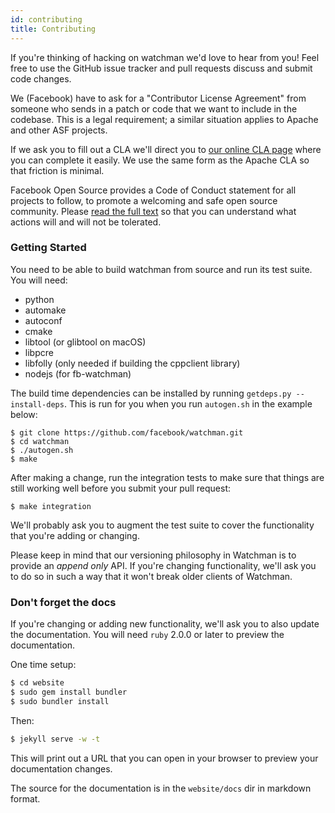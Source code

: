 ```yaml
---
id: contributing
title: Contributing
---
```


If you're thinking of hacking on watchman we'd love to hear from you!
Feel free to use the GitHub issue tracker and pull requests discuss and
submit code changes.

We (Facebook) have to ask for a "Contributor License Agreement" from someone
who sends in a patch or code that we want to include in the codebase.  This is
a legal requirement; a similar situation applies to Apache and other ASF
projects.

If we ask you to fill out a CLA we'll direct you to [our online CLA
page](https://code.facebook.com/cla) where you can complete it
easily.  We use the same form as the Apache CLA so that friction is minimal.

Facebook Open Source provides a Code of Conduct statement for all
projects to follow, to promote a welcoming and safe open source community.
Please [read the full text](https://code.facebook.com/codeofconduct) so that you can understand what actions will and will not be tolerated.

### Getting Started

You need to be able to build watchman from source and run its test suite.
You will need:

* python
* automake
* autoconf
* cmake
* libtool (or glibtool on macOS)
* libpcre
* libfolly (only needed if building the cppclient library)
* nodejs (for fb-watchman)

The build time dependencies can be installed by running `getdeps.py --install-deps`.
This is run for you when you run `autogen.sh` in the example below:

```
$ git clone https://github.com/facebook/watchman.git
$ cd watchman
$ ./autogen.sh
$ make
```

After making a change, run the integration tests to make sure that things
are still working well before you submit your pull request:

```
$ make integration
```

We'll probably ask you to augment the test suite to cover the functionality
that you're adding or changing.

Please keep in mind that our versioning philosophy in Watchman is to provide
an *append only* API.  If you're changing functionality, we'll ask you to do
so in such a way that it won't break older clients of Watchman.

### Don't forget the docs

If you're changing or adding new functionality, we'll ask you to also update
the documentation.   You will need `ruby` 2.0.0 or later to preview the
documentation.

One time setup:

```bash
$ cd website
$ sudo gem install bundler
$ sudo bundler install
```

Then:

```bash
$ jekyll serve -w -t
```

This will print out a URL that you can open in your browser to preview your
documentation changes.

The source for the documentation is in the `website/docs` dir in markdown
format.
